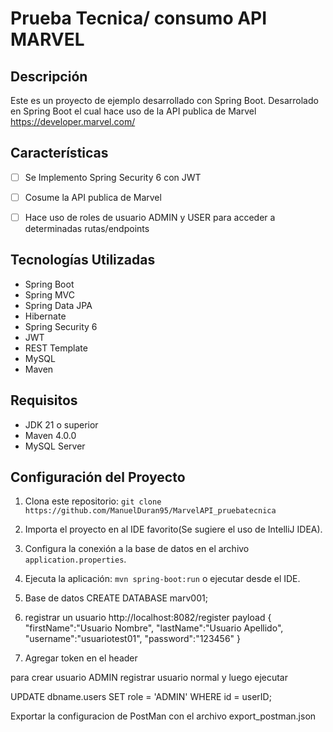 # Prueba Tecnica/ consumo API MARVEL

## Descripción

Este es un proyecto de ejemplo desarrollado con Spring Boot. Desarrolado en Spring Boot
el cual hace uso de la API publica de Marvel https://developer.marvel.com/

## Características
- [ ] Se Implemento Spring Security 6 con JWT 
- [ ] Cosume la API publica de Marvel
- [ ] Hace uso de roles de usuario ADMIN y USER para acceder a determinadas rutas/endpoints



## Tecnologías Utilizadas
- Spring Boot
- Spring MVC
- Spring Data JPA
- Hibernate
- Spring Security 6
- JWT
- REST Template
- MySQL
- Maven

## Requisitos
- JDK 21 o superior
- Maven 4.0.0 
- MySQL Server 

## Configuración del Proyecto
1. Clona este repositorio: `git clone https://github.com/ManuelDuran95/MarvelAPI_pruebatecnica`
2. Importa el proyecto en al IDE favorito(Se sugiere el uso de IntelliJ IDEA).
3. Configura la conexión a la base de datos en el archivo `application.properties`.
4. Ejecuta la aplicación: `mvn spring-boot:run` o ejecutar desde el IDE.



1. Base de datos
CREATE DATABASE marv001;
2. registrar un usuario
   http://localhost:8082/register
payload
   {
   "firstName":"Usuario Nombre",
   "lastName":"Usuario Apellido",
   "username":"usuariotest01",
   "password":"123456"
}
3. Agregar token en el header

para crear usuario ADMIN
registrar usuario normal
y luego ejecutar

UPDATE dbname.users  SET role = 'ADMIN' WHERE id = userID;


Exportar la configuracion de PostMan con el archivo export_postman.json


